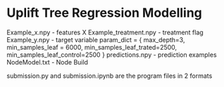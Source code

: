 # Uplift Tree Regression  Modelling 

Example_x.npy - features X
Example_treatment.npy - treatment flag
Example_y.npy - target variable
param_dict = {
max_depth=3,
min_samples_leaf = 6000,
min_samples_leaf_trated=2500,
min_samples_leaf_control=2500
}
predictions.npy - prediction examples
NodeModel.txt - Node Build

submission.py and submission.ipynb are the program files in 2 formats
